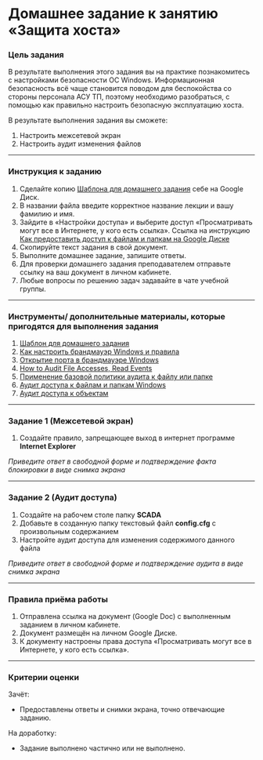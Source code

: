 # Домашнее задание к занятию «Защита хоста»

### Цель задания

В результате выполнения этого задания вы на практике познакомитесь с настройками безопасности ОС Windows.
Информационная безопасность всё чаще становится поводом для беспокойства со стороны персонала АСУ ТП, поэтому необходимо разобраться, с помощью как правильно настроить безопасную эксплуатацию хоста.

В результате выполнения задания вы сможете:

1. Настроить межсетевой экран
1. Настроить аудит изменения файлов

------

### Инструкция к заданию

1. Сделайте копию [Шаблона для домашнего задания](https://docs.google.com/document/d/1dQHNi-Hktl0he67SxXP_56CIjeHSxjgsxk-FgL7DgF0/edit?usp=sharing) себе на Google Диск.
1. В названии файла введите корректное название лекции и вашу фамилию и имя.
1. Зайдите в «Настройки доступа» и выберите доступ «Просматривать могут все в Интернете, у кого есть ссылка». Ссылка на инструкцию [Как предоставить доступ к файлам и папкам на Google Диске](https://support.google.com/docs/answer/2494822?hl=ru&co=GENIE.Platform%3DDesktop)
1. Скопируйте текст задания в свой документ.
1. Выполните домашнее задание, запишите ответы.
1. Для проверки домашнего задания преподавателем отправьте ссылку на ваш документ в личном кабинете.
1. Любые вопросы по решению задач задавайте в чате учебной группы.

------

### Инструменты/ дополнительные материалы, которые пригодятся для выполнения задания

1. [Шаблон для домашнего задания](https://docs.google.com/document/d/1dQHNi-Hktl0he67SxXP_56CIjeHSxjgsxk-FgL7DgF0/edit?usp=sharing)
1. [Как настроить брандмауэр Windows и правила](https://sonikelf.ru/kak-nastroit-brandmauer-windows/)
1. [Открытие порта в брандмауэре Windows](https://cloudlite.ru/faq/nastroyka-brandmauera-windows-server/)
1. [How to Audit File Accesses, Read Events](https://www.lepide.com/how-to/track-who-read-files-on-your-windows-file-serves.html)
1. [Применение базовой политики аудита к файлу или папке](https://learn.microsoft.com/ru-ru/windows/security/threat-protection/auditing/apply-a-basic-audit-policy-on-a-file-or-folder)
1. [Аудит доступа к файлам и папкам Windows ](https://oblako.kz/help/windows/audit-dostpa-k-failam-windows-server)
1. [Аудит доступа к объектам](https://www.osp.ru/winitpro/2001/05/174875)

-----

### Задание 1 (Межсетевой экран)

1. Создайте правило, запрещающее выход в интернет программе **Internet Explorer**

*Приведите ответ в свободной форме и подтверждение факта блокировки в виде снимка экрана*

------

### Задание 2 (Аудит доступа)

1. Создайте на рабочем столе папку **SCADA**
2. Добавьте в созданную папку текстовый файл **config.cfg** с произвольным содержанием
3. Настройте аудит доступа для изменения содержимого данного файла

*Приведите ответ в свободной форме и подтверждение аудита в виде снимка экрана*

------

### Правила приёма работы

1. Отправлена ссылка на документ (Google Doc) с выполненным заданием в личном кабинете.
2. Документ размещён на личном Google Диске.
3. К документу настроены права доступа «Просматривать могут все в Интернете, у кого есть ссылка».

------

### Критерии оценки

Зачёт:

- Предоставлены ответы и снимки экрана, точно отвечающие заданию.


На доработку:

- Задание выполнено частично или не выполнено.
